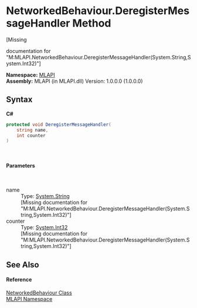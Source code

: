 # NetworkedBehaviour.DeregisterMessageHandler Method 
 

\[Missing <summary> documentation for "M:MLAPI.NetworkedBehaviour.DeregisterMessageHandler(System.String,System.Int32)"\]

**Namespace:**&nbsp;<a href="N_MLAPI">MLAPI</a><br />**Assembly:**&nbsp;MLAPI (in MLAPI.dll) Version: 1.0.0.0 (1.0.0.0)

## Syntax

**C#**<br />
``` C#
protected void DeregisterMessageHandler(
	string name,
	int counter
)
```

<br />

#### Parameters
&nbsp;<dl><dt>name</dt><dd>Type: <a href="http://msdn2.microsoft.com/en-us/library/s1wwdcbf" target="_blank">System.String</a><br />\[Missing <param name="name"/> documentation for "M:MLAPI.NetworkedBehaviour.DeregisterMessageHandler(System.String,System.Int32)"\]</dd><dt>counter</dt><dd>Type: <a href="http://msdn2.microsoft.com/en-us/library/td2s409d" target="_blank">System.Int32</a><br />\[Missing <param name="counter"/> documentation for "M:MLAPI.NetworkedBehaviour.DeregisterMessageHandler(System.String,System.Int32)"\]</dd></dl>

## See Also


#### Reference
<a href="T_MLAPI_NetworkedBehaviour">NetworkedBehaviour Class</a><br /><a href="N_MLAPI">MLAPI Namespace</a><br />